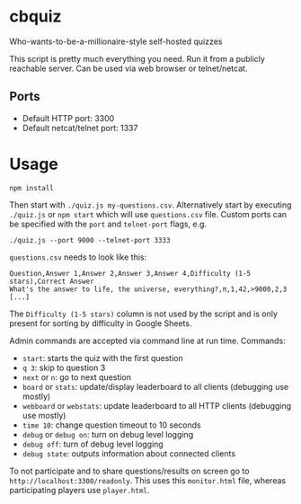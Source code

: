 # cbquiz
Who-wants-to-be-a-millionaire-style self-hosted quizzes

This script is pretty much everything you need. Run it from a publicly reachable
server. Can be used via web browser or telnet/netcat.

## Ports

* Default HTTP port: 3300
* Default netcat/telnet port: 1337

# Usage

`npm install`

Then start with `./quiz.js my-questions.csv`.
Alternatively start by executing `./quiz.js` or `npm start` which will use `questions.csv` file.
Custom ports can be specified with the `port` and `telnet-port` flags, e.g.
```
./quiz.js --port 9000 --telnet-port 3333
```

`questions.csv` needs to look like this:

```
Question,Answer 1,Answer 2,Answer 3,Answer 4,Difficulty (1-5 stars),Correct Answer
What's the answer to life, the universe, everything?,π,1,42,>9000,2,3
[...]
```

The `Difficulty (1-5 stars)` column is not used by the script and is only
present for sorting by difficulty in Google Sheets.

Admin commands are accepted via command line at run time. Commands:

* `start`: starts the quiz with the first question
* `q 3`: skip to question 3
* `next` or `n`: go to next question
* `board` or `stats`: update/display leaderboard to all clients (debugging use mostly)
* `webboard` or `webstats`: update leaderboard to all HTTP clients (debugging use mostly)
* `time 10`: change question timeout to 10 seconds
* `debug` or `debug on`: turn on debug level logging
* `debug off`: turn of debug level logging
* `debug state`: outputs information about connected clients

To not participate and to share questions/results on screen go to
`http://localhost:3300/readonly`. This uses this `monitor.html` file, whereas
participating players use `player.html`.
